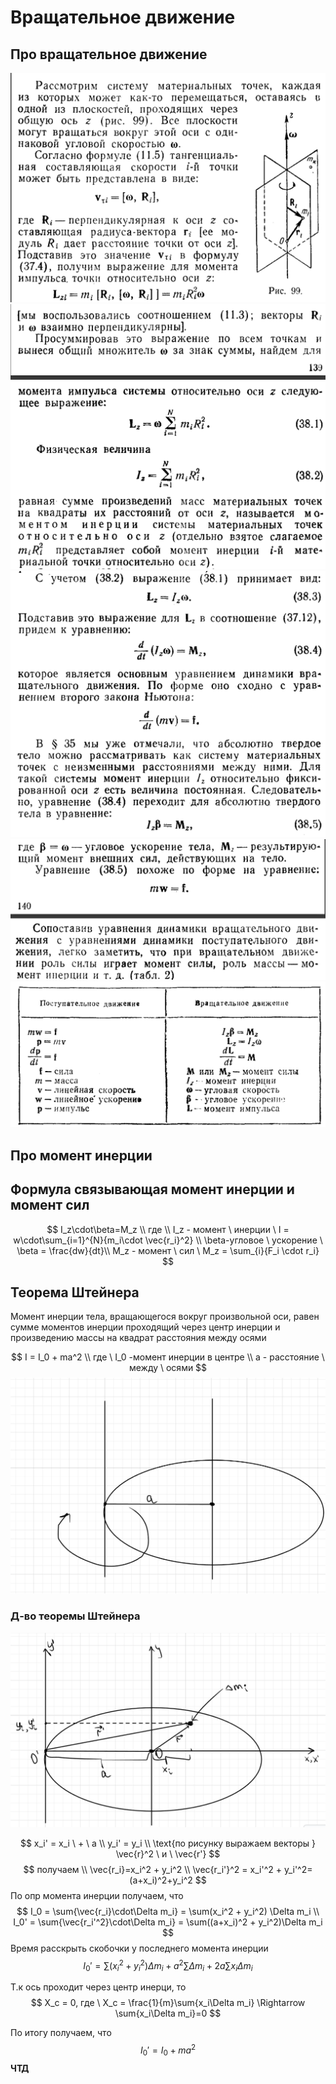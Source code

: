 # Вращательное движение
## Про вращательное движение
![alt text](image-2.png)
![alt text](image-3.png)
![alt text](image-4.png)
![alt text](image-5.png)
![alt text](image-6.png)
## Про момент инерции

## Формула связывающая момент инерции и момент сил
$$
I_z\cdot\beta=M_z \\
где \\ I_z - момент \ инерции \ I = w\cdot\sum_{i=1}^{N}{m_i\cdot \vec{r_i}^2} \\
\beta-угловое \ ускорение \ \beta = \frac{dw}{dt}\\
M_z - момент \ cил \ M_z = \sum_{i}{F_i \cdot r_i}
$$

## Теорема Штейнера

Момент инерции тела, вращающегося вокруг произвольной оси, равен сумме моментов инерции проходящий через центр инерции и произведению массы на квадрат расстояния между осями
  
$$
I = I_0 + ma^2 \\
где \ I_0 -момент инерции в центре \\
a - расстояние \ между \ осями
$$
![alt text](image.png)

### Д-во теоремы Штейнера
![alt text](image-1.png)

$$
x_i' = x_i \ + \ a \\
y_i' = y_i \\
\text{по рисунку выражаем векторы } \vec{r}^2 \ и \ \vec{r'}
$$
$$
получаем \\ \vec{r_i}=x_i^2 + y_i^2 \\
\vec{r_i'}^2 = x_i'^2 + y_i'^2=(a+x_i)^2+y_i^2
$$
По опр момента инерции получаем, что 
$$
I_0 = \sum{\vec{r_i}\cdot\Delta m_i} = \sum(x_i^2 + y_i^2) \Delta m_i \\
I_0' = \sum{\vec{r_i'^2}\cdot\Delta m_i} = \sum((a+x_i)^2 + y_i^2)\Delta m_i
$$
Время расскрыть скобочки у последнего момента инерции
$$
I_0' = \sum(x_i^2+y_i^2)\Delta m_i + a^2\sum{\Delta m_i} + 2a \sum{x_i \Delta m_i}
$$

Т.к ось проходит через центр инерци, то 
$$
X_c = 0, где \ X_c = \frac{1}{m}\sum{x_i\Delta m_i} \Rightarrow \sum{x_i\Delta m_i}=0
$$

По итогу получаем, что 
$$
I_0' = I_0 + ma^2
$$
**ЧТД**